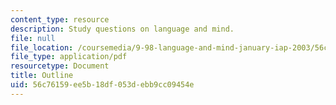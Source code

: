 ```yaml
---
content_type: resource
description: Study questions on language and mind.
file: null
file_location: /coursemedia/9-98-language-and-mind-january-iap-2003/56c76159ee5b18df053debb9cc09454e_study_questions_1.pdf
file_type: application/pdf
resourcetype: Document
title: Outline
uid: 56c76159-ee5b-18df-053d-ebb9cc09454e
---
```

